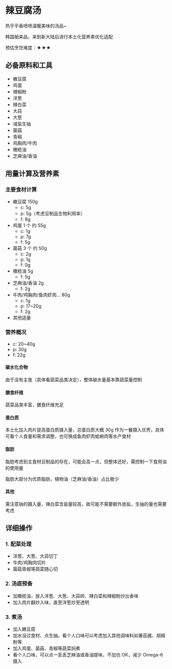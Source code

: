 # 辣豆腐汤

热乎乎香喷喷温暖美味的汤品~

韩国舶来品，来到新大陆后进行本土化营养素优化适配

预估烹饪难度：★★★

## 必备原料和工具

- 嫩豆腐
- 鸡蛋
- 辣椒粉
- 洋葱
- 辣白菜
- 大蒜
- 大葱
- 减盐生抽
- 菌菇
- 青椒
- 鸡胸肉/牛肉
- 橄榄油
- 芝麻油/香油

## 用量计算及营养素

### 主要食材计算

- 嫩豆腐 150g
  - c: 5g
  - p: 5g（考虑豆制品生物利用率）
  - f: 8g
- 鸡蛋 1 个 约 55g
  - c: 1g
  - p: 7g
  - f: 5g
- 菌菇 3 个 约 50g
  - c: 2g
  - p: 1g
  - f: 0g
- 橄榄油 5g
  - f: 5g
- 芝麻油/香油 2g
  - f: 2g
- 牛肉/鸡胸肉/鱼肉虾肉... 80g
  - c: 1g
  - p: 17~20g
  - f: 2g
- 其他适量

### 营养概况

- c: 20~40g
- p: 30g
- f: 22g

#### 碳水化合物

由于没有主食（具体看蔬菜品类决定），整体碳水量基本靠蔬菜量控制

#### 膳食纤维

蔬菜品类丰富，膳食纤维充足

#### 蛋白质

本土化加入肉片提高蛋白质摄入量，总蛋白质大概 30g 作为一餐摄入优秀，具体可看个人食量和需求调整，也可换成鱼肉虾肉蛤蜊肉等水产食材

#### 脂肪

脂肪考虑到主食材豆制品的存在，可能会高一点，但整体还好，需控制一下食用油的使用量

脂肪大部分为优质脂肪，植物油（芝麻油/香油）占比极少

#### 其他

需注意钠的摄入量，辣白菜含盐量较高，故可能不需要额外放盐，生抽的量也需要考虑

## 详细操作

### 1. 配菜处理

- 洋葱、大葱、大蒜切丁
- 牛肉/鸡胸肉切片
- 菌菇青椒等蔬菜随心切

### 2. 汤底预备

- 加橄榄油，放入洋葱、大葱、大蒜碎、辣白菜和辣椒粉炒出香味
- 加入肉片翻炒入味，直至洋葱炒至透明

### 3. 煮汤

- 加入嫩豆腐
- 加水没过食材、点生抽，看个人口味可以考虑加入其他调味料如番茄酱、胡椒粉等
- 加入鸡蛋、菌菇、青椒等蔬菜焖煮
- 看个人口味，可以点一丢丢芝麻油或香油提味，不加也 OK，减少 Omega-6 摄入
